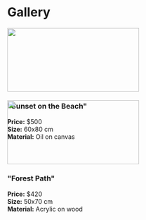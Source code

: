 <h1>Gallery</h1>

<div style="display: flex; flex-wrap: wrap; gap: 20px;">
  <div style="width: 300px;">
    <img src="assets/WhatsApp Image 2025-06-29 at 03.42.57 (1).jpeg" style="width: 100%;">
    <h3>"Sunset on the Beach"</h3>
    <p><strong>Price:</strong> $500<br>
       <strong>Size:</strong> 60x80 cm<br>
       <strong>Material:</strong> Oil on canvas</p>
  </div>

  <div style="width: 300px;">
    <img src="assets/images/forest.jpg" style="width: 100%;">
    <h3>"Forest Path"</h3>
    <p><strong>Price:</strong> $420<br>
       <strong>Size:</strong> 50x70 cm<br>
       <strong>Material:</strong> Acrylic on wood</p>
  </div>
</div>
